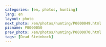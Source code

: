 ```yaml
---
categories: [en, photos, hunting]
lang: en
layout: photo
next_photo: /en/photos/hunting/P0000049.html
picname: P0000050
prev_photo: /en/photos/hunting/P0000070.html
tags: [Dead Steinbock]
---
```

